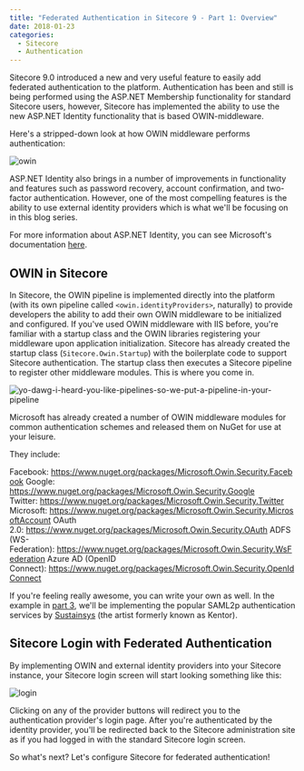 ```yaml
---
title: "Federated Authentication in Sitecore 9 - Part 1: Overview"
date: 2018-01-23
categories:
  - Sitecore
  - Authentication
---
```


Sitecore 9.0 introduced a new and very useful feature to easily add federated authentication to the platform. Authentication has been and still is being performed using the ASP.NET Membership functionality for standard Sitecore users, however, Sitecore has implemented the ability to use the new ASP.NET Identity functionality that is based OWIN-middleware.

Here's a stripped-down look at how OWIN middleware performs authentication:

![owin](/content/images/2018/08/owin.jpg)

ASP.NET Identity also brings in a number of improvements in functionality and features such as password recovery, account confirmation, and two-factor authentication. However, one of the most compelling features is the ability to use external identity providers which is what we'll be focusing on in this blog series.

For more information about ASP.NET Identity, you can see Microsoft's documentation [here](https://docs.microsoft.com/en-us/aspnet/identity/).

## OWIN in Sitecore

In Sitecore, the OWIN pipeline is implemented directly into the platform (with its own pipeline called `<owin.identityProviders>`, naturally) to provide developers the ability to add their own OWIN middleware to be initialized and configured. If you've used OWIN middleware with IIS before, you're familiar with a startup class and the OWIN libraries registering your middleware upon application initialization. Sitecore has already created the startup class (`Sitecore.Owin.Startup`) with the boilerplate code to support Sitecore authentication. The startup class then executes a Sitecore pipeline to register other middleware modules. This is where you come in.

![yo-dawg-i-heard-you-like-pipelines-so-we-put-a-pipeline-in-your-pipeline](/content/images/2018/08/yo-dawg-i-heard-you-like-pipelines-so-we-put-a-pipeline-in-your-pipeline.jpg)

Microsoft has already created a number of OWIN middleware modules for common authentication schemes and released them on NuGet for use at your leisure.

They include:

Facebook: <https://www.nuget.org/packages/Microsoft.Owin.Security.Facebook>
Google: <https://www.nuget.org/packages/Microsoft.Owin.Security.Google>
Twitter: <https://www.nuget.org/packages/Microsoft.Owin.Security.Twitter>
Microsoft: <https://www.nuget.org/packages/Microsoft.Owin.Security.MicrosoftAccount>
OAuth 2.0: <https://www.nuget.org/packages/Microsoft.Owin.Security.OAuth>
ADFS (WS-Federation): <https://www.nuget.org/packages/Microsoft.Owin.Security.WsFederation>
Azure AD (OpenID Connect): <https://www.nuget.org/packages/Microsoft.Owin.Security.OpenIdConnect>

If you're feeling really awesome, you can write your own as well. In the example in [part 3](/2018/06/06/federated-authentication-in-sitecore-9-part-3-implementation-of-saml2p), we'll be implementing the popular SAML2p authentication services by [Sustainsys](https://github.com/Sustainsys/Saml2) (the artist formerly known as Kentor).

## Sitecore Login with Federated Authentication

By implementing OWIN and external identity providers into your Sitecore instance, your Sitecore login screen will start looking something like this:

![login](/content/images/2018/08/login.jpg)

Clicking on any of the provider buttons will redirect you to the authentication provider's login page. After you're authenticated by the identity provider, you'll be redirected back to the Sitecore administration site as if you had logged in with the standard Sitecore login screen.

So what's next? Let's configure Sitecore for federated authentication!
